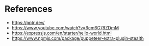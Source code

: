 # References

- https://pptr.dev/
- https://www.youtube.com/watch?v=6cm6G78ZDmM
- https://expressjs.com/en/starter/hello-world.html
- https://www.npmjs.com/package/puppeteer-extra-plugin-stealth
